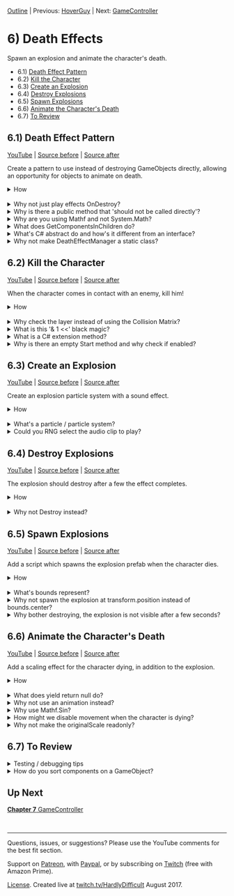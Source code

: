 [Outline](README.md) | Previous: [HoverGuy](C5.md) | Next: [GameController](C7.md)

# 6) Death Effects

Spawn an explosion and animate the character's death.

 - 6.1) [Death Effect Pattern](#61-death-effect-pattern)
 - 6.2) [Kill the Character](#62-kill-the-character)
 - 6.3) [Create an Explosion](#63-create-an-explosion)
 - 6.4) [Destroy Explosions](#64-destroy-explosions)
 - 6.5) [Spawn Explosions](#65-spawn-explosions)
 - 6.6) [Animate the Character's Death](#66-animate-the-characters-death)
 - 6.7) [To Review](#67-to-review)

## 6.1) Death Effect Pattern

[YouTube]() | [Source before](https://github.com/hardlydifficult/2DUnityTutorial/archive/HoverGuyFade.zip) | [Source after](https://github.com/hardlydifficult/2DUnityTutorial/archive/DeathEffectPattern.zip)

Create a pattern to use instead of destroying GameObjects directly, allowing an opportunity for objects to animate on death.

<details><summary>How</summary>

**Create DeathEffect**:

 - Create script Code/Death/**[DeathEffect](https://github.com/hardlydifficult/2DUnityTutorial/blob/DeathEffectPattern/Assets/Code/Death/DeathEffect.cs)**:

```csharp
using UnityEngine;

[RequireComponent(typeof(DeathEffectManager))]
public abstract class DeathEffect : MonoBehaviour
{
  public abstract float PlayDeathEffects();
}
```

Note there will be a compile error until we add DeathEffectManager.

<br>**Create DeathEffectManager**:

 - Create script Code/Death/**[DeathEffectManager](https://github.com/hardlydifficult/2DUnityTutorial/blob/DeathEffectPattern/Assets/Code/Death/DeathEffectManager.cs)**:

```csharp
using UnityEngine;

public class DeathEffectManager : MonoBehaviour
{
  bool isInProcessOfDying;

  public static void PlayDeathEffectsThenDestroy(
    GameObject gameObjectToDestroy)
  {
    DeathEffectManager deathEffectManager
      = gameObjectToDestroy.GetComponent<DeathEffectManager>();

    if(deathEffectManager == null)
    {
      Destroy(gameObjectToDestroy);
      return;
    }

    deathEffectManager.PlayDeathEffectsThenDestroy();
  }

  void PlayDeathEffectsThenDestroy()
  {
    if(isInProcessOfDying)
    {
      return;
    }
    isInProcessOfDying = true;

    DeathEffect[] deathEffectList
      = gameObject.GetComponentsInChildren<DeathEffect>();

    float maxTimeTillDestroy = 0;
    for(int i = 0; i < deathEffectList.Length; i++)
    {
      DeathEffect deathEffect = deathEffectList[i];
      float timeTillDestroy = deathEffect.PlayDeathEffects();
      maxTimeTillDestroy = Mathf.Max(
        maxTimeTillDestroy,
        timeTillDestroy);
    }

    Destroy(gameObject, maxTimeTillDestroy);
  }
}
```

Note that there is nothing to test yet.

<hr></details><br>
<details><summary>Why not just play effects OnDestroy?</summary>

When an entity dies in the game, we call DeathEffectManager.PlayDeathEffectsThenDestroy instead of the usual Unity Destroy method.

This allows us to defer the actual Destroy call, and to spawn an explosion or play an animation on the sprite as it dies.  Also it allows us to differentiate between a request to immediately destroy a GameObject (e.g. for a scene change) vs a death that should maybe animate and spawn an explosion.

Additionally, OnDestroy is called anytime the object is destroyed but we only want the death effects to trigger in certain circumstances. For example, when we quit back to the main menu, we do not want explosions spawning for character being destroyed while closing level 1.

This pattern was selected because:

 - It gives us easy control over when DeathEffects should be considered, vs promptly destroying the object.
 - It gracefully falls back to Destroy when there are no DeathEffects to play.
 - It allows for several separate DeathEffects to be combined, creating a new kind of effect.

As always, there are probably a thousand different ways you could achieve similar results.

<hr></details>
<details><summary>Why is there a public method that 'should not be called directly'?</summary>

PlayDeathEffects() in the DeathEffect class has a public method with a comment saying it 'should not be called directly'.  So why is it public?

In order to support multiple DeathEffects and to be able to fallback gracefully when an object does not have one, we always start effects by calling the public static method in DeathEffectManager, PlayDeathEffectsThenDestroy.

Since DeathEffectManager is a class of its own, we would not be able to call a private or protected method in DeathEffect.

'internal' could be an option to consider, but typically when working in Unity you are working in a single project - therefore internal is effectively the same as public.

You might also consider using nested classes.  For simplicity in the tutorial, we're not using nested classes as they can be a bit confusing.  If you are familiar with this topic, briefly you could make DeathEffectsManager a class nested inside DeathEffect and then make PlayDeathEffects() private, and the rest pretty much works the same.

<hr></details>
<details><summary>Why are you using Mathf and not System.Math?</summary>

Unity offers the UnityEngine.Mathf class to try and make some things a little easier.  Basically it's the same APIs which are offered from the standard System.Math class (which is also still available to use if you prefer).  The main difference is all of the APIs in Mathf are focused on the float data type, where the System.Math class often prefers double.  Most of the data you interact with in Unity is float.

<hr></details>

<details><summary>What does GetComponentsInChildren do?</summary>

GetComponent returns a reference to the component (or script) which is the type specified or inherits from the type specified.

GetComponents returns an array with every matching component.

GetComponentInChildren returns one match, from this GameObject or one of its child GameObjects.

GetComponentsInChildren returns an array with every matching component from this GameObject and all of its children (and their children).

<hr></details>

<details><summary>What's C# abstract do and how's it different from an interface?</summary>

In C#, abstract refers to a class which is incomplete and may not be instantiated directly.  In order to create an object, a sub class inherits from the abstract class and you can then instantiate the sub class.

The sub class has access to everything created in the parent class, similar to if you had copy pasted everything from the parent into the child.

```csharp
public abstract class MyParentClass
{
  public int points;
}

public class MySubClass : MyParentClass
{
  public void PrintPoints()
  {
    print(points);
  }
}
```

An abstract class may include an abstract method when the parent knows a method should exist, but not how it should be implemented.

```csharp
public abstract class MyParentClass
{
  public int points;

  public abstract void PrintPoints();
}

public class MySubClass : MyParentClass
{
  public override void PrintPoints()
  {
    print(points);
  }
}
```

This allows you to create an API that works with all sub classes of the parent.

```csharp
public void Print(MyParentClass a)
{
  a.PrintPoints();
}
```

Methods may also be virtual, meaning the parent has an implementation but the child my optionally extend or replace it.


```csharp
public abstract class MyParentClass
{
  public int points;

  public virtual void PrintPoints()
  {
    print(points);
  }
}

public class MySubClass : MyParentClass
{
  public override void PrintPoints()
  {
    print("You have... ");
    base.PrintPoints();
  }
}
```

In C#, an interface is similar to an abstract class that has no data or non-abstract methods (including virtual).  Interfaces are a way of defining a common API for classes to leverage.  The name of an interface always starts with "I", by convention.

```csharp
public interface IMyInterface
{
  void PrintPoints();
}

public class MyClass : IMyInterface
{
  public int points;

  public void PrintPoints()
  {
    print(points);
  }
}
```

Other methods can leverage an interface without knowing the class that implemented the method like we did with the abstract class.

```csharp
public void Print(IMyInterface a)
{
  a.PrintPoints();
}
```

<hr></details>
<details><summary>Why not make DeathEffectManager a static class?</summary>

In order to ensure that we don't trigger death effects multiple times on the same GameObject, we have a bool, isInProcessOfDying, which stores if there is already a death in progress.  For example, if an enemy walks into the Character and dies, while the Character is animating he may bump into the enemy again.

To save isInProcessOfDying per GameObject, we store it in the DeathEffectManager component for that object.  Alternatively you could create a Dictionary or store this information in the DeathEffects themselves.

</details>

## 6.2) Kill the Character

[YouTube]() | [Source before](https://github.com/hardlydifficult/2DUnityTutorial/archive/DeathEffectPattern.zip) | [Source after](https://github.com/hardlydifficult/2DUnityTutorial/archive/DeathEffectKill.zip)

When the character comes in contact with an enemy, kill him!

<details><summary>How</summary>

**Create LayerMaskExtensions**:

 - Create script Code/Utils/**[LayerMaskExtensions](https://github.com/hardlydifficult/2DUnityTutorial/blob/DeathEffectKill/Assets/Code/Utils/LayerMaskExtensions.cs)**:

```csharp
using UnityEngine;

public static class LayerMaskExtensions
{
  public static bool Includes(
    this LayerMask mask,
    int layer)
  {
    return (mask.value & (1 << layer)) > 0;
  }
}
```

<br>**Create KillOnContactWith**:

 - Create script Code/Death/**[KillOnContactWith](https://github.com/hardlydifficult/2DUnityTutorial/blob/DeathEffectKill/Assets/Code/Death/KillOnContactWith.cs)**:

```csharp
using UnityEngine;

[RequireComponent(typeof(Collider2D))]
public class KillOnContactWith : MonoBehaviour
{
  [SerializeField]
  LayerMask layersToKill;

  protected void Start() { }

  protected void OnCollisionEnter2D(
    Collision2D collision)
  {
    if(enabled == false)
    {
      return;
    }

    GameObject gameObjectWeHit = collision.gameObject;
    if(layersToKill.Includes(gameObjectWeHit.layer))
    {
      DeathEffectManager.PlayDeathEffectsThenDestroy(
        gameObjectWeHit);
    }
  }
}
```

<br>**Configure Enemies**

 - Select the SpikeBall prefab in Assets/Prefabs:
    - Add **KillOnContactWith**:
      - Update 'Layers To Kill' to Character.
 - Repeat for the HoverGuy prefab.

<img src="https://i.imgur.com/FFA2vFj.png" width=300px />

<br>**Test**:

 - Come in contact with the HoverGuy, confirm the Character dies.
     - For now, to test again stop and hit play again.  We'll respawn the player later in the tutorial.
 - Repeat, coming in contact with the SpikeBall.

<hr></details><br>
<details><summary>Why check the layer instead of using the Collision Matrix?</summary>

Layers are defined per GameObject.  The GameObject we will be adding this script to, already have a layer defined to support other use cases.  This means that the KillOnContactWith component will get event calls for collisions with other objects such as the platforms.

In order to do this with a Collision Matrix, a child GameObject with its own Layer could be added to hold this component.

<hr></details>
<details><summary>What is this '& 1 <<' black magic?</summary>

Bitwise operations... which are beyond the scope of this tutorial.  More specifically, this is 'bitwise and' and 'bit shifting' if you would like to read more about this.  Here is a [Stackoverflow post on the topic](https://answers.unity3d.com/questions/8715/how-do-i-use-layermasks.html).

<hr></details>
<details><summary>What is a C# extension method?</summary>

TODO just shorthand for calling a public static method.

Extension methods are a way of adding additional methods to a class or struct you don't own.  In this example, Unity has a struct 'LayerMask'.  That struct does not offer an easy way to determine if a layer is part of that LayerMask.  Using extensions, we are able to create an 'Includes' method that then can be used as if Unity had written it for us.

This allows us to focus on intent and forget the gory details.  For example this statement:

```csharp
if((layersToKill.value & 1 << gameObjectWeJustHit.layer) > 0)
...
```

Can now be written like so, which should be easier for people to follow.

```csharp
if(layersToKill.Includes(gameObjectWeJustHit.layer))
...
```

<hr></details>
<details><summary>Why is there an empty Start method and why check if enabled?</summary>

We will need the ability to disable this component later in the tutorial.

A disabled component will not get called for events such as Update.  However it does still receive some calls while disabled, including OnTriggerEnter. This is why we check if enabled vs depending on Unity to do that for us.

Unity only allows you to use the enable / disable feature if it detects that there is a method in the script which would be impacted.  We added an empty Start method to get the enable / disable feature since Unity does not enable enable by checking 'if(enabled)' in code.

<hr></details>

## 6.3) Create an Explosion

[YouTube]() | [Source before](https://github.com/hardlydifficult/2DUnityTutorial/archive/DeathEffectKill.zip) | [Source after](https://github.com/hardlydifficult/2DUnityTutorial/archive/DeathEffectExplosion.zip)

Create an explosion particle system with a sound effect.

<details><summary>How</summary>

**Create Particle System**:

 - Create an empty GameObject:
   - Name it "Explosion".
   - Add a **ParticleSystem**:
     - Set 'Renderer' Material: Default-Particle
     - Set 'Renderer' Max Particle Size: 1000

<img src="https://i.imgur.com/xkv8CJd.png" width=300px />

 - Back at the top of the Particle System component, set:
   - Looping: Off
   - Start Lifetime: 0.5
   - Start Size: 30

<img src="https://i.imgur.com/iVhLLNp.png" width=300px />

 - Update the Transform scale to about (.05, .05, .05)
 - Enable Color over Lifetime, and then:
   - Click the color to open the Gradient editor.
   - Click above the color bar, about 1/5th in from the left - creating a keyframe.
   - Click on the top left keyframe, change Alpha to 0.  Do the same for the top right.
   - Click on the bottom left keyframe, change the color to Hex 'FFF3DD'.

<img src="https://i.imgur.com/x7tYdUE.gif" width=300px />

 - Under 'Emission':
   - Rate over Time: 0
   - Click the '+' under 'Bursts' to create an entry, change
     - Min: 3
     - Max: 3

<img src="https://i.imgur.com/TPWUZjE.png" width=300px />

<br>**Add sound effect**:

 - Add **AudioSource** to the GameObject:
   - Select an AudioClip.  We are using **lowDown**.
     - Adjust the volume if needed.

<br>**Test**:

 - Select the Explosion and in the Scene click 'Stop' and then 'Simulate' to preview the particle system.
 - When you hit play, the Explosion should display.

<hr></details><br>
<details><summary>What's a particle / particle system?</summary>

A particle is a small 2D image managed by a particle system.  It's optimized to display a large number of similar particles at the same time, possible with different colors, sizes, etc.

A Particle System component animates a number of particles to create effects such as fluid, smoke, and fire. Read more about [Particle Systems from Unity](https://docs.unity3d.com/Manual/class-ParticleSystem.html).

Briefly about the changes recommended above:

 - Set the material: the default may be broken due to a Unity Bug, we are simply selecting what should have been the default.
 - Particle Size: this limits the size of the effect you may see on the screen.  We crank it up so that while previewing the in Scene window we can zoom in.
 - Looping: just one explosion.
 - Start Lifetime: Defines how long until each particle should be destroyed.
 - Start Size: How large each particle is.
 - Scaling Mode: Enables us to scale the size of the explosion using Transform scale.
 - Color over Lifetime: Changes the coloring to add to the effect.
 - Emission: Defines when and how many particles to create.  We are using exactly 3 particles for each explosion.

<hr></details>
<details><summary>Could you RNG select the audio clip to play?</summary>

Anything is possible.  Here's a little code sample that may help you get started.

On a related note, you could also randomize the pitch to get some variation between each clip played.  e.g. this could be a nice addition to a rapidly firing gun.

```csharp
[SerializeField]
AudioClip clip1;
[SerializeField]
AudioClip clip2;

protected void OnEnable()
{
  AudioSource audioSource = GetComponent<AudioSource>();
  switch(UnityEngine.Random.Range(0, 2))
  {
    case 0:
    audioSource.clip = clip1;
    break;
    case 1:
    audioSource.clip = clip2;
    break;
  }
  audioSource.Play();
}
```

<hr></details>

## 6.4) Destroy Explosions

[YouTube]() | [Source before](https://github.com/hardlydifficult/2DUnityTutorial/archive/DeathEffectExplosion.zip) | [Source after](https://github.com/hardlydifficult/2DUnityTutorial/archive/DeathEffectDestroyExplosions.zip)

The explosion should destroy after a few the effect completes.

<details><summary>How</summary>

**Create SuicideIn**:

 - Create script Code/Death/**[SuicideIn](https://github.com/hardlydifficult/2DUnityTutorial/blob/DeathEffectDestroyExplosions/Assets/Code/Death/SuicideIn.cs)**:

```csharp
using UnityEngine;
using System.Collections;

public class SuicideIn : MonoBehaviour
{
  [SerializeField]
  float timeTillDeath = 5;

  protected void Start()
  {
    StartCoroutine(CountdownToDeath());
  }

  IEnumerator CountdownToDeath()
  {
    yield return new WaitForSeconds(timeTillDeath);
    DeathEffectManager.PlayDeathEffectsThenDestroy(gameObject);
  }
}
```

<br>**Configure Explosion**:

 - Add **SuicideIn** to the Explosion.
 - Drag the Explosion GameObject into Assets/Prefabs.
 - Delete the Explosion GameObject.

<br>**Test**:

 - Shortly after the explosion completes, its GameObject should disappear from the Hierarchy.

</details><br>
<details><summary>Why not Destroy instead?</summary>

You could.

When PlayDeathEffectsThenDestroy is called on a GameObject that does have a DeathEffectManager or any DeathEffect components (like the Explosion), the GameObject will be destroyed instantly.  

By creating the component using DeathEffects, we have something that can be used for other use cases.  This script will come up again later in the tutorial.

</details>

## 6.5) Spawn Explosions

[YouTube]() | [Source before](https://github.com/hardlydifficult/2DUnityTutorial/archive/DeathEffectDestroyExplosions.zip) | [Source after](https://github.com/hardlydifficult/2DUnityTutorial/archive/DeathEffectSpawnExplosion.zip)

Add a script which spawns the explosion prefab when the character dies.  

<details><summary>How</summary>

**Create DeathEffectSpawn**:

 - Create script Code/Death/**[DeathEffectSpawn](https://github.com/hardlydifficult/2DUnityTutorial/blob/DeathEffectSpawnExplosion/Assets/Code/Death/DeathEffectSpawn.cs)**:

```csharp
using UnityEngine;

[RequireComponent(typeof(Collider2D))]
public class DeathEffectSpawn : DeathEffect
{
  [SerializeField]
  GameObject gameObjectToSpawnOnDeath;
  
  public override float PlayDeathEffects()
  {
    Collider2D collider = GetComponent<Collider2D>();

    Instantiate(
      gameObjectToSpawnOnDeath,
      collider.bounds.center,
      Quaternion.identity);

    return 0;
  }
}
```

<br>**Configure Character**:

 - Add **DeathEffectSpawn** to the character (this will automatically add a **DeathEffectManager** as well).
   - Game Object To Spawn: Explosion

<br>**Test**:

 - Walk into an enemy, when the Character dies an explosion should spawn.

<hr></details><br>
<details><summary>What's bounds represent?</summary>

The Unity Bounds struct represents the axis aligned bounding box for the collider.  This means if you were to contain the collider in a cube which cannot be rotated - what is the position and size of the smallest possible surrounding cube.

For 2D, the Bounds struct still has a z but it will be 0 and everything else will work as expected.

Unity has a number of APIs available for bounds.  Here we are using .center, which represents the center of the collider which may differ from the transform position - particularly for the character since the pivot point is Bottom.

<hr></details>
<details><summary>Why not spawn the explosion at transform.position instead of bounds.center?</summary>

The character sprite was configured with Pivot 'Bottom'.  The transform.position refers to the location of this pivot point.  If we were to target transform.position instead, the explosion would center around the character's feet.

This component could be reused on other GameObjects which may have a different pivot point. It will work correctly so long as the object has a collider.

We use the collider's bounds to determine where to spawn the explosion.  The [bounds struct](https://docs.unity3d.com/ScriptReference/Bounds.html) has a number of convenient methods for things like determining the center point of an object.

<hr></details>
<details><summary>Why bother destroying, the explosion is not visible after a few seconds?</summary>

Similar to how we destroyed balls which rolled off the bottom of the screen in chapter 1, we need to ensure the explosion GameObjects are destroyed at some point.

The explosion effect on screen only lasts for a few seconds, but Unity does not realize this on its own.  Destroying the GameObject prevents Unity from wasting resources on the old GameObjects which are never going to be visible again.

In other words, this script ensures that our explosions do not result in a memory leak.

<hr></details>


## 6.6) Animate the Character's Death

[YouTube]() | [Source before](https://github.com/hardlydifficult/2DUnityTutorial/archive/DeathEffectSpawnExplosion.zip) | [Source after](https://github.com/hardlydifficult/2DUnityTutorial/archive/DeathEffectAnimate.zip)

Add a scaling effect for the character dying, in addition to the explosion.

<details><summary>How</summary>

**Create DeathEffectThrob**:

 - Create script Code/Death/**DeathEffectThrob**:

```csharp
using UnityEngine;
using System.Collections;

public class DeathEffectThrob : DeathEffect
{
  [SerializeField]
  float lengthOfEffectInSeconds = 1;

  [SerializeField]
  int numberOfPulses = 5;

  Vector3 originalScale;

  protected void Awake()
  {
    originalScale = transform.localScale;
  }

  public override float PlayDeathEffects()
  {
    StartCoroutine(ThrobToDeath());

    return lengthOfEffectInSeconds;
  }

  IEnumerator ThrobToDeath()
  {
    float timePerPulse
      = lengthOfEffectInSeconds / numberOfPulses;

    float timeRun = 0;
    while(timeRun < lengthOfEffectInSeconds)
    {
      float percentComplete
        = timeRun / lengthOfEffectInSeconds;
      float sinValue
        = Mathf.Sin(Mathf.PI * timeRun / timePerPulse);
      float pulse = .5f + Mathf.Abs(sinValue);
      float scale = (1 - percentComplete) * pulse;
      gameObject.transform.localScale
        = originalScale * scale; 

      yield return null;
      timeRun += Time.deltaTime;
    }
  }
}
```

<br>**Configure Character**:

 - Add **DeathEffectThrob** to the Character.

<br>**Test**:

 - When the Character dies, it should scale in and out before disappearing.
   - Note that the explosion should also still play on death.

<hr></details><br>
<details><summary>What does yield return null do?</summary>

Enumerators are methods which can 'yield return' and then later be resumed from where they left off.  Coroutines in Unity are enumerators.

With Coroutines, "yield return null" is shorthand for wait for one frame.

Each of these accomplishes the same, the coroutine resumes on the next Update:

```csharp
yield return null; // Preferred
yield return new WaitForSeconds(0); // Same, but longer
yield return 0; // Less efficient
```

<hr></details>
<details><summary>Why not use an animation instead?</summary>

You could.  There are numerous ways to create animations and effects - in this tutorial we cover a few different approaches just for the experience.

We will be introducing Unity 'animations' later in this tutorial.

<hr></details>
<details><summary>Why use Mathf.Sin?</summary>

Sin is used frequently in game dev because of the nice curve it creates:

<img src="https://upload.wikimedia.org/wikipedia/commons/d/d2/Sine_one_period.svg" width=300px />

We will be taking the absolute value, so the curve from 0 to Pi repeats over and over.  The result oscillates smoothly between 0 and 1.

We add .5 to the result, giving us .5 -> 1.5.  That's used as a multiple when scaling, creating the throb effect.

More about how you can use [Sin and Cos to create nice curves from OSU.edu](https://accad.osu.edu/~aprice/courses/694/Sin_fun.htm).

<hr></details>
<details><summary>How might we disable movement when the character is dying?</summary>

After the character dies and the throb animation begins, you can still walk around.  This could be addressed, but we are leaving it like this for the tutorial for simplicity and because it's kind of funny looking.

To stop movement, you could disable the PlayerController or the Rigidbody.  You might also want to stop the current animation as well.

<hr></details>
<details><summary>Why not make the originalScale readonly?</summary>

We basically want a readonly field here - the value is known when the game starts and will never change.  

The reason we cannot use readonly here is that Unity MonoBehaviours do not support constructors, and C# does not allow you to set a readonly variable in a method such as Awake.

<hr></details>

## 6.7) To Review

<details><summary>Testing / debugging tips</summary>

 - Try different particle system settings for the explosion.
 - Cut a test build and try it outside of the Unity editor environment.
 - You can disable the Spawner component at any time to help debugging when you are focused on another area.

</details>
<details><summary>How do you sort components on a GameObject?</summary>

Consider sorting components on your GameObject, as it's starting to look a little cluttered.

The order does not impact anything.  So why bother?  Just tidiness really.   As the number of components grows it may be nice to have them presented in an order you find more intuitive.

 - To sort, select the GameObject and in the Inspector
 - Start by collapsing everything.
 - Click and drag components in the Inspector to change the order.

On a related note, order does matter when for some scripts in terms of which component executes before another.  If you need to manage the order scripts run in, you can use Project Settings -> Script execution order.

Unity's Script Execution Order is how you can declare the order scripts should be called.  Normally you would not add many scripts to this, reserve it for only when the order will have a real impact.

Sometimes when it seems script execution order is required, you could instead use different events to get the desired behaviour.  For example, every component will execute its Awake before each of them start to execute Start - which may allow you to initialize dependent data in one component for another to use in Start.

<hr></details>


## Up Next

[**Chapter 7** GameController](C7.md)

<br><hr>

Questions, issues, or suggestions?  Please use the YouTube comments for the best fit section.

Support on [Patreon](https://www.patreon.com/HardlyDifficult), with [Paypal](https://u.muxy.io/tip/HardlyDifficult), or by subscribing on [Twitch](https://www.twitch.tv/HardlyDifficult) (free with Amazon Prime).

[License](TODO). Created live at [twitch.tv/HardlyDifficult](https://www.twitch.tv/HardlyDifficult) August 2017.